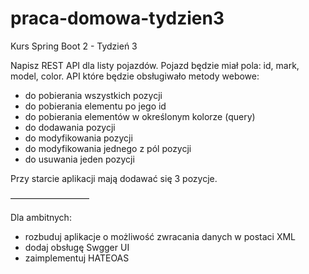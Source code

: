 # praca-domowa-tydzien3
Kurs Spring Boot 2 - Tydzień 3

Napisz REST API dla listy pojazdów. Pojazd będzie miał pola: id, mark, model, color.
API które będzie obsługiwało metody webowe:

* do pobierania wszystkich pozycji
* do pobierania elementu po jego id
* do pobierania elementów w określonym kolorze (query)
* do dodawania pozycji
* do modyfikowania pozycji
* do modyfikowania jednego z pól pozycji
* do usuwania jeden pozycji

Przy starcie aplikacji mają dodawać się 3 pozycje.

—————————

Dla ambitnych:

* rozbuduj aplikacje o możliwość zwracania danych w postaci XML
* dodaj obsługę Swgger UI
* zaimplementuj HATEOAS